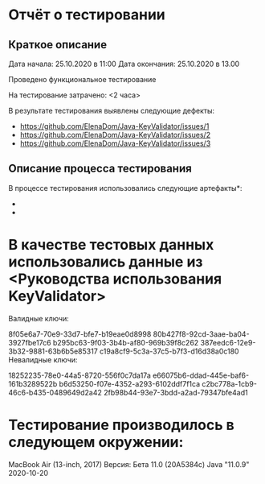 # Отчёт о тестировании <KeyValidator>

## Краткое описание

Дата начала: 25.10.2020 в 11:00
Дата окончания: 25.10.2020 в 13.00

Проведено функциональное тестирование


На тестирование затрачено: <2 часа>

В результате тестирования выявлены следующие дефекты:
* <https://github.com/ElenaDom/Java-KeyValidator/issues/1>
* <https://github.com/ElenaDom/Java-KeyValidator/issues/2>
* <https://github.com/ElenaDom/Java-KeyValidator/issues/3>

## Описание процесса тестирования

В процессе тестирования использовались следующие артефакты*:
* <OpenJDK11>
* <KeyValidator>

# В качестве тестовых данных использовались данные из <Руководства использования KeyValidator>
Валидные ключи:

8f05e6a7-70e9-33d7-bfe7-b19eae0d8998
80b427f8-92cd-3aae-ba04-3927fbe17c6
b295bc63-9f03-3b4b-af80-969b39f8c262
387eedc6-12e9-3b32-9881-63b6b5e85317
c19a8cf9-5c3a-37c5-b7f3-d16d38a0c180
Невалидные ключи:

18252235-78e0-44a5-8720-556f0c7da17a
e66075b6-ddad-445e-baf6-161b3289522b
b6d53250-f07e-4352-a293-6102ddf7f1ca
c2bc778a-1cb9-46c6-b435-0489649d2a42
2fb98b44-93e7-3bdd-a2ad-79347bfe4ad1


# Тестирование производилось в следующем окружении:
MacBook Air (13-inch, 2017) Версия: Бета 11.0 (20A5384c)
Java "11.0.9" 2020-10-20
